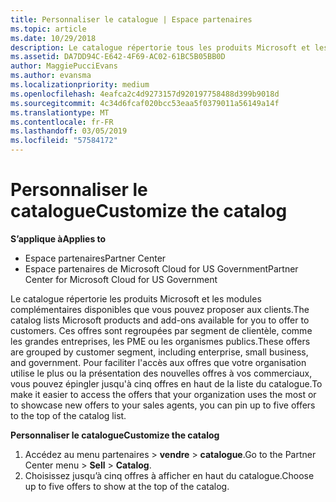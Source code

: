 ```yaml
---
title: Personnaliser le catalogue | Espace partenaires
ms.topic: article
ms.date: 10/29/2018
description: Le catalogue répertorie tous les produits Microsoft et les modules complémentaires disponibles à la vente pour les partenaires.
ms.assetid: DA7DD94C-E642-4F69-AC02-61BC5B05BB0D
author: MaggiePucciEvans
ms.author: evansma
ms.localizationpriority: medium
ms.openlocfilehash: 4eafca2c4d9273157d920197758488d399b9018d
ms.sourcegitcommit: 4c34d6fcaf020bcc53eaa5f0379011a56149a14f
ms.translationtype: MT
ms.contentlocale: fr-FR
ms.lasthandoff: 03/05/2019
ms.locfileid: "57584172"
---
```

# <a name="customize-the-catalog"></a><span data-ttu-id="f8d33-103">Personnaliser le catalogue</span><span class="sxs-lookup"><span data-stu-id="f8d33-103">Customize the catalog</span></span>

<span data-ttu-id="f8d33-104">**S’applique à**</span><span class="sxs-lookup"><span data-stu-id="f8d33-104">**Applies to**</span></span>

-  <span data-ttu-id="f8d33-105">Espace partenaires</span><span class="sxs-lookup"><span data-stu-id="f8d33-105">Partner Center</span></span>
-  <span data-ttu-id="f8d33-106">Espace partenaires de Microsoft Cloud for US Government</span><span class="sxs-lookup"><span data-stu-id="f8d33-106">Partner Center for Microsoft Cloud for US Government</span></span>


<span data-ttu-id="f8d33-107">Le catalogue répertorie les produits Microsoft et les modules complémentaires disponibles que vous pouvez proposer aux clients.</span><span class="sxs-lookup"><span data-stu-id="f8d33-107">The catalog lists Microsoft products and add-ons available for you to offer to customers.</span></span> <span data-ttu-id="f8d33-108">Ces offres sont regroupées par segment de clientèle, comme les grandes entreprises, les PME ou les organismes publics.</span><span class="sxs-lookup"><span data-stu-id="f8d33-108">These offers are grouped by customer segment, including enterprise, small business, and government.</span></span> <span data-ttu-id="f8d33-109">Pour faciliter l'accès aux offres que votre organisation utilise le plus ou la présentation des nouvelles offres à vos commerciaux, vous pouvez épingler jusqu'à cinq offres en haut de la liste du catalogue.</span><span class="sxs-lookup"><span data-stu-id="f8d33-109">To make it easier to access the offers that your organization uses the most or to showcase new offers to your sales agents, you can pin up to five offers to the top of the catalog list.</span></span>

<span data-ttu-id="f8d33-110">**Personnaliser le catalogue**</span><span class="sxs-lookup"><span data-stu-id="f8d33-110">**Customize the catalog**</span></span>

1.  <span data-ttu-id="f8d33-111">Accédez au menu partenaires &gt; **vendre** &gt; **catalogue**.</span><span class="sxs-lookup"><span data-stu-id="f8d33-111">Go to the Partner Center menu &gt; **Sell** &gt; **Catalog**.</span></span>
2.  <span data-ttu-id="f8d33-112">Choisissez jusqu’à cinq&nbsp;offres à afficher en haut du catalogue.</span><span class="sxs-lookup"><span data-stu-id="f8d33-112">Choose up to five offers to show at the top of the catalog.</span></span>

 

 



